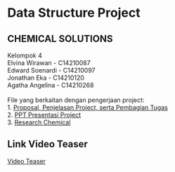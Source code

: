 # Data Structure Project
<h2> CHEMICAL SOLUTIONS </h2>
Kelompok 4 <br>
Elvina Wirawan - C14210087 <br>
Edward Soenardi - C14210097 <br>
Jonathan Eka - C14210120 <br> 
Agatha Angelina - C14210268 <br>
<br>
File yang berkaitan dengan pengerjaan project: <br>
1. <a href="https://docs.google.com/document/d/13mgc3Y2_Ro9PstmMOCV3R6W5ViE-nXA2JiZKHpqdhQ4/edit?usp=sharing">Proposal, Penjelasan Project, serta Pembagian Tugas</a><br>
2. <a href="https://docs.google.com/presentation/d/1xo2TM3wCIfVcGhmeURVpr656NXsSWp7vgKhN_T9p03g/edit?usp=sharing">PPT Presentasi Project</a><br>
3. <a href="https://docs.google.com/document/d/1hR9w4UyYqCnreT84oyR_9WVP8SoAcxDoaCsmX1Ix50g/edit?usp=sharing">Research Chemical</a><br>

<h2>Link Video Teaser</h2>
<a href="https://youtu.be/0StDGH4-EvI">Video Teaser</a>
